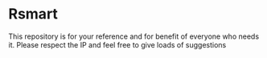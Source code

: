 # Rsmart
This repository is for your reference and for benefit of everyone who needs it.
Please respect the IP and feel free to give loads of suggestions
